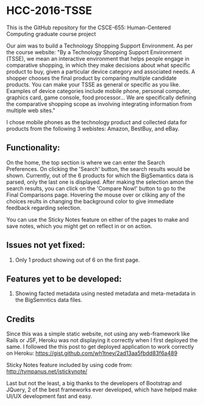 # HCC-2016-TSSE
This is the GitHub repository for the CSCE-655: Human-Centered Computing graduate course project

Our aim was to build a Technology Shopping Support Environment. As per the course website:
"By a Technology Shopping Support Environment (TSSE), we mean an interactive environment that helps people engage in comparative shopping, in which they make decisions about what specific product to buy, given a particular device category and associated needs. A shopper chooses the final product by comparing multiple candidate products. You can make your TSSE as general or specific as you like. Examples of device categories include mobile phone, personal computer, graphics card, game console, food processor...
We are specifically defining the comparative shopping scope  as involving integrating information from multiple web sites."

I chose mobile phones as the technology product and collected data for products from the following 3 webistes: Amazon, BestBuy, and eBay.

## Functionality:
On the home, the top section is where we can enter the Search Preferences. On clicking the 'Search' button, the search results would be shown.
Currently, out of the 6 products for which the BigSemantics data is parsed, only the last one is displayed. After making the selection amon the search results, you can click on the 'Compare Now!' button to go to the Final Comparisons page. Hovering the mouse over or cliking any of the choices reults in changing the background color to give immediate feedback regarding selection. 

You can use the Sticky Notes feature on either of the pages to make and save notes, which you might get on reflect in or on action.

## Issues not yet fixed:
1. Only 1 product showing out of 6 on the first page.

## Features yet to be developed:
1. Showing facted metadata using nested metadata and meta-metadata in the BigSemntics data files.

## Credits
Since this was a simple static website, not using any web-framework like Rails or JSF, Heroku was not displaying it correctly when I first deployed the same. I followed the this post to get deployed application to work correctly on Heroku: https://gist.github.com/wh1tney/2ad13aa5fbdd83f6a489

Sticky Notes feature included by using code from: http://tympanus.net/jstickynote/

Last but not the least, a big thanks to the developers of Bootstrap and JQuery, 2 of the best frameworks ever developed, which have helped make UI/UX development fast and easy.

